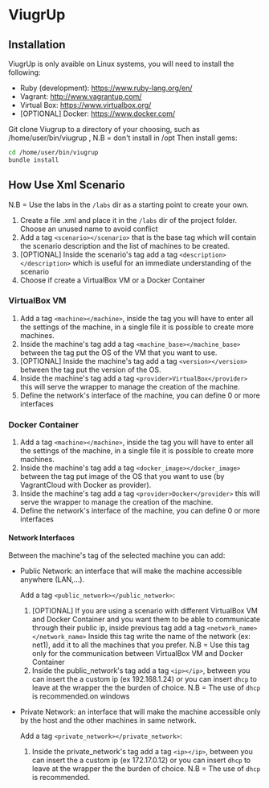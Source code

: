 # ViugrUp

## Installation
ViugrUp is only avaible on Linux systems, you will need to install the following:
- Ruby (development): https://www.ruby-lang.org/en/
- Vagrant: http://www.vagrantup.com/
- Virtual Box: https://www.virtualbox.org/
- [OPTIONAL] Docker: https://www.docker.com/

Git clone Viugrup to a directory of your choosing, such as /home/user/bin/viugrup , N.B = don't install in /opt
Then install gems:
```sh
cd /home/user/bin/viugrup
bundle install
```


## How Use Xml Scenario
N.B = Use the labs in the `/labs` dir as a starting point to create your own.
1. Create a file .xml and place it in the `/labs` dir of the  project folder. Choose an unused name to avoid
conflict
2. Add a tag `<scenario></scenario>` that is the base tag which will contain the scenario description and the list of machines to be created.
3. [OPTIONAL] Inside the scenario's tag add a tag `<description></description>` which is useful for an immediate understanding of the scenario
4. Choose if create a VirtualBox VM or a Docker Container

### VirtualBox VM
1. Add a tag `<machine></machine>`,  inside the tag you will have to enter all the settings of the machine, in a single file it is possible to create more machines.
2. Inside the machine's tag add a tag `<machine_base></machine_base>` between the tag put the OS of the VM that you want to use.
3. [OPTIONAL] Inside the machine's tag add a tag `<version></version>` between the tag put the version of the OS.
4. Inside the machine's tag add a tag `<provider>VirtualBox</provider>` this will serve the wrapper to manage the creation of the machine.
5. Define the network's interface of the machine, you can define 0 or more interfaces

### Docker Container
1. Add a tag `<machine></machine>`,  inside the tag you will have to enter all the settings of the machine, in a single file it is possible to create more machines.
2. Inside the machine's tag add a tag `<docker_image></docker_image>` between the tag put image of the OS that you want to use (by VagrantCloud with Docker as provider).
3. Inside the machine's tag add a tag `<provider>Docker</provider>` this will serve the wrapper to manage the creation of the machine.
4. Define the network's interface of the machine, you can define 0 or more interfaces

#### Network Interfaces
Between the machine's tag of the selected machine you can add:
- Public Network: an interface that will make the machine accessible anywhere (LAN,...).

  Add a tag `<public_network></public_network>`:
  1. [OPTIONAL] If you are using a scenario with different VirtualBox VM and Docker Container and you want them to be able to communicate through their public ip,
  inside previous tag add a tag `<network_name></network_name>` Inside this tag write the name of the network (ex: net1), add it to
  all the machines that you prefer.
  N.B = Use this tag only for the communication between VirtualBox VM and Docker Container
  2. Inside the public_network's tag add a tag `<ip></ip>`, between you can insert the a custom ip (ex 192.168.1.24) or you can insert
  `dhcp` to leave at the wrapper the the burden of choice.
  N.B = The use of `dhcp` is recommended.on windows
  
 
- Private Network: an interface that will make the machine accessible only by the host and the other machines in same network.

  Add a tag `<private_network></private_network>`:
   1. Inside the private_network's tag add a tag `<ip></ip>`, between you can insert the a custom ip (ex 172.17.0.12) or you can insert
    `dhcp` to leave at the wrapper the the burden of choice.
    N.B = The use of `dhcp` is recommended.